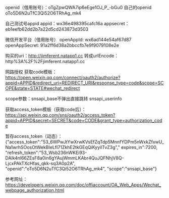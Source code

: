 openid（借用账号）：oTgZpwQWA7ip6eEge1OJ_P_-bGu0
自己的openid oTo5D6N2uTfC3Qi52O6TRhAg_mk4

自己测试号appid
appid：wx36e498395cafc16a
appsecret：eb1eefb62dd2b7a22d5cd243873d3503

微信开发平台（借用账号）
openAppId: wx6ad144e54af67d87
openAppSecret: 91a2ff6d38a2bbccfb7e9f9079108e2e

购买的uri：http://jimferent.natapp1.cc
转成urlEncode： http%3A%2F%2Fjimferent.natapp1.cc

网路授权
获取code模板：https://open.weixin.qq.com/connect/oauth2/authorize?appid=APPID&redirect_uri=REDIRECT_URI&response_type=code&scope=SCOPE&state=STATE#wechat_redirect

scope参数：snsapi_base不弹出直接跳转
snsapi_userinfo

获取access_token模板（获取code后）：https://api.weixin.qq.com/sns/oauth2/access_token?appid=APPID&secret=SECRET&code=CODE&grant_type=authorization_code

暂存access_token（动态）：
{"access_token":"53_6WPwJtYwXrwKVsEfZqTdp5MnnfYDPm5nWxkZfxwU_Na1wrhSOosOtWekBIeLfI71ZkhE2tkGEqQiKyyilTvZ3g","
expires_in":7200,
"refresh_token":"53_Wsb236nWKEi93-DAlk4nl66ZEsF8a0in6gYAujWmmLKAbr4QuJQFNhjV8Q-LjcxPAkTXcHfas_qkk-sq3A0p2A",
"openid":"oTo5D6N2uTfC3Qi52O6TRhAg_mk4",
"scope":"snsapi_base"}

参考网址：https://developers.weixin.qq.com/doc/offiaccount/OA_Web_Apps/Wechat_webpage_authorization.html